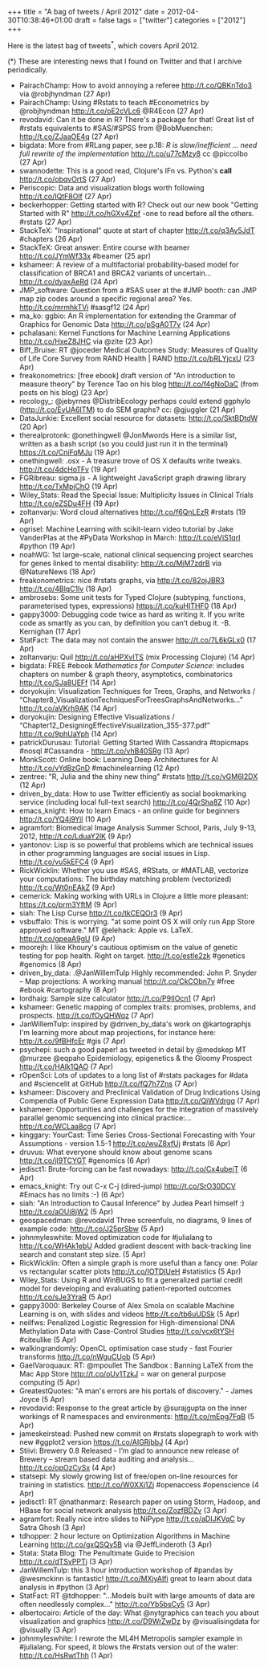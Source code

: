 +++
title = "A bag of tweets / April 2012"
date = 2012-04-30T10:38:46+01:00
draft = false
tags = ["twitter"]
categories = ["2012"]
+++

Here is the latest bag of tweets<sup>\*</sup>, which covers April 2012.

<!--more-->

(\*) These are interesting news that I found on Twitter and that I archive periodically.

- PairachChamp: How to avoid annoying a referee <http://t.co/QBKnTdo3> via @robjhyndman (27 Apr)
- PairachChamp: Using #Rstats to teach #Econometrics by @robjhyndman <http://t.co/oE2cVLc6> @R4Econ (27 Apr)
- revodavid: Can it be done in R? There's a package for that! Great list of #rstats equivalents to #SAS/#SPSS from @BobMuenchen: <http://t.co/ZJaaOE4q> (27 Apr)
- bigdata: More from #RLang paper, see p.18: _R is slow/inefficient ... need full rewrite of the implementation_ <http://t.co/u77cMzy8> cc @piccolbo (27 Apr)
- swannodette: This is a good read, Clojure's IFn vs. Python's **call** <http://t.co/obqvOrtS> (27 Apr)
- Periscopic: Data and visualization blogs worth following <http://t.co/IQtF8Olf> (27 Apr)
- beckerhopper: Getting started with R? Check out our new book "Getting Started with R" <http://t.co/hGXv4Zpf> -one to read before all the others. #rstats (27 Apr)
- StackTeX: "Inspirational" quote at start of chapter <http://t.co/q3Av5JdT> #chapters (26 Apr)
- StackTeX: Great answer: Entire course with beamer <http://t.co/JYmWf33x> #beamer (25 apr)
- kshameer: A review of a multifactorial probability-based model for classification of BRCA1 and BRCA2 variants of uncertain... <http://t.co/dyaxAeRd> (24 Apr)
- JMP_software: Question from a #SAS user at the #JMP booth: can JMP map zip codes around a specific regional area? Yes. <http://t.co/mrmhkTVi> #sasgf12 (24 Apr)
- ma_ko: ggbio: An R implementation for extending the Grammar of Graphics for Genomic Data <http://t.co/pSgA0T7v> (24 Apr)
- pchalasani: Kernel Functions for Machine Learning Applications <http://t.co/HxeZ8JHC> via @zite (23 Apr)
- Biff_Bruise: RT @joceder Medical Outcomes Study: Measures of Quality of Life Core Survey from RAND Health | RAND <http://t.co/bRLYjcxU> (23 Apr)
- freakonometrics: [free ebook] draft version of "An introduction to measure theory" by Terence Tao on his blog <http://t.co/f4gNoDaC> (from posts on his blog) (23 Apr)
- recology\_: @jebyrnes @DistribEcology perhaps could extend ggphylo (<http://t.co/EyUA6ITM>) to do SEM graphs? cc: @gjuggler (21 Apr)
- DataJunkie: Excellent social resource for datasets: <http://t.co/SktBDtdW> (20 Apr)
- therealprotonk: @onethingwell @JonMwords Here is a similar list, written as a bash script (so you could just run it in the terminal) <https://t.co/CniFqMJu> (19 Apr)
- onethingwell: .osx - A treasure trove of OS X defaults write tweaks. <http://t.co/4dcHoTFv> (19 Apr)
- FGRibreau: sigma.js - A lightweight JavaScript graph drawing library <http://t.co/TxMpjChO> (19 Apr)
- Wiley_Stats: Read the Special Issue: Multiplicity Issues in Clinical Trials <http://t.co/eZSDu4FH> (19 Apr)
- zoltanvarju: Word cloud alternatives <http://t.co/f6QnLEzR> #rstats (19 Apr)
- ogrisel: Machine Learning with scikit-learn video tutorial by Jake VanderPlas at the #PyData Workshop in March: <http://t.co/eViS1qrI> #python (19 Apr)
- noahWG: 1st large-scale, national clinical sequencing project searches for genes linked to mental disability: <http://t.co/MjM7zdrB> via @NatureNews (18 Apr)
- freakonometrics: nice #rstats graphs, via <http://t.co/82ojJBR3> <http://t.co/4BlqC1lv> (18 Apr)
- ambrosebs: Some unit tests for Typed Clojure (subtyping, functions, parameterised types, expressions) <https://t.co/kuHITHF0> (18 Apr)
- gappy3000: Debugging code twice as hard as writing it. If you write code as smartly as you can, by definition you can't debug it. -B. Kernighan (17 Apr)
- StatFact: The data may not contain the answer <http://t.co/7L6kGLx0> (17 Apr)
- zoltanvarju: Quil <http://t.co/aHPXvITS> (mix Processing Clojure) (14 Apr)
- bigdata: FREE #ebook _Mathematics for Computer Science_: includes chapters on number & graph theory, asymptotics, combinatorics <http://t.co/SJa8UEFf> (14 Apr)
- doryokujin: Visualization Techniques for Trees, Graphs, and Networks / “Chapter8_VisualizationTechniquesForTreesGraphsAndNetworks…” <http://t.co/aVKrh9AK> (14 Apr)
- doryokujin: Designing Effective Visualizations / “Chapter12_DesigningEffectiveVisualization_355-377.pdf” <http://t.co/9phUaYph> (14 Apr)
- patrickDurusau: Tutorial: Getting Started With Cassandra #topicmaps #nosql #Cassandra - <http://t.co/vhB40SRg> (13 Apr)
- MonkScott: Online book: Learning Deep Architectures for AI <http://t.co/vYdBzGnD> #machinelearning (12 Apr)
- zentree: "R, Julia and the shiny new thing" #rstats <http://t.co/vGM6I2DX> (12 Apr)
- driven_by_data: How to use Twitter efficiently as social bookmarking service (including local full-text search) <http://t.co/4QrSha8Z> (10 Apr)
- emacs_knight: How to learn Emacs - an online guide for beginners <http://t.co/YQ4j9Yil> (10 Apr)
- agramfort: Biomedical Image Analysis Summer School, Paris, July 9-13, 2012, <http://t.co/LduaY2lK> (9 Apr)
- yantonov: Lisp is so powerful that problems which are technical issues in other programming languages are social issues in Lisp. <http://t.co/vu5kEFC4> (9 Apr)
- RickWicklin: Whether you use #SAS, #RStats, or #MATLAB, vectorize your computations: The birthday matching problem (vectorized) <http://t.co/Wt0nEAkZ> (9 Apr)
- cemerick: Making working with URLs in Clojure a little more pleasant: <https://t.co/prm3YftM> (9 Apr)
- siah: The Lisp Curse <http://t.co/tkCEQOr3> (9 Apr)
- vsbuffalo: This is worrying. "at some point OS X will only run App Store approved software." MT @elehack: Apple vs. LaTeX. <http://t.co/gpeaA9gU> (9 Apr)
- moorejh: I like Khoury's cautious optimism on the value of genetic testing for pop health. Right on target. <http://t.co/estle2zk> #genetics #genomics (8 Apr)
- driven_by_data: .@JanWillemTulp Highly recommended: John P. Snyder – Map projections: A working manual <http://t.co/CkCObn7y> #free #ebook #cartography (8 Apr)
- lordhaig: Sample size calculator <http://t.co/P9IIOcn1> (7 Apr)
- kshameer: Genetic mapping of complex traits: promises, problems, and prospects. <http://t.co/fOyQHWqz> (7 Apr)
- JanWillemTulp: inspired by @driven_by_data's work on @kartographjs I'm learning more about map projections, for instance here: <http://t.co/9fBHfcEr> #gis (7 Apr)
- psychepi: such a good paper! as tweeted in detail by @medskep MT @murzee @eqpaho Epidemiology, epigenetics & the Gloomy Prospect <http://t.co/HAlk1QAO> (7 Apr)
- rOpenSci: Lots of updates to a long list of #rstats packages for #data and #sciencelit at GitHub <http://t.co/fQ7h7Zns> (7 Apr)
- kshameer: Discovery and Preclinical Validation of Drug Indications Using Compendia of Public Gene Expression Data <http://t.co/QiWVdrgq> (7 Apr)
- kshameer: Opportunities and challenges for the integration of massively parallel genomic sequencing into clinical practice:... <http://t.co/WCLaa8cg> (7 Apr)
- kinggary: YourCast: Time Series Cross-Sectional Forecasting with Your Assumptions - version 1.5-1 <http://t.co/wuZ8xfUj> #rstats (6 Apr)
- druvus: What everyone should know about genome scans <http://t.co/jI9TCYGT> #genomics (6 Apr)
- jedisct1: Brute-forcing can be fast nowadays: <http://t.co/Cx4ubejT> (6 Apr)
- emacs_knight: Try out C-x C-j (dired-jump) <http://t.co/SrO30DCV> #Emacs has no limits :-) (6 Apr)
- siah: "An Introduction to Causal Inference" by Judea Pearl himself :) <http://t.co/aOUi8jW2> (5 Apr)
- geospacedman: @revodavid Three screenfuls, no diagrams, 9 lines of example code:
  <http://t.co/J25prSbw> (5 Apr)
- johnmyleswhite: Moved optimization code for #julialang to <http://t.co/WHAk1ebU> Added gradient descent with back-tracking line search and constant step size. (5 Apr)
- RickWicklin: Often a simple graph is more useful than a fancy one: Polar vs rectangular scatter plots <http://t.co/IOTDlUeH> #statistics (5 Apr)
- Wiley_Stats: Using R and WinBUGS to fit a generalized partial credit model for developing and evaluating patient-reported outcomes <http://t.co/sJe3YraR> (5 Apr)
- gappy3000: Berkeley Course of Alex Smola on scalable Machine Learning is on, with slides and videos <http://t.co/tb6uUDSk> (5 Apr)
- neilfws: Penalized Logistic Regression for High-dimensional DNA Methylation Data with Case-Control Studies <http://t.co/vcx6tYSH> #citeulike (5 Apr)
- walkingrandomly: OpenCL optimisation case study - fast Fourier transforms <http://t.co/nWguCUob> (5 Apr)
- GaelVaroquaux: RT: @mpoullet The Sandbox : Banning LaTeX from the Mac App Store <http://t.co/oUy1TzkJ> = war on general purpose computing (5 Apr)
- GreatestQuotes: "A man's errors are his portals of discovery." - James Joyce (5 Apr)
- revodavid: Response to the great article by @surajgupta on the inner workings of R namespaces and environments: <http://t.co/mEpg7FqB> (5 Apr)
- jameskeirstead: Pushed new commit on #rstats slopegraph to work with new #ggplot2 version <https://t.co/AIGRjbbJ> (4 Apr)
- Stiivi: Brewery 0.8 Released - I’m glad to announce new release of Brewery – stream based data auditing and analysis... <http://t.co/opOzCySx> (4 Apr)
- statsepi: My slowly growing list of free/open on-line resources for training in statistics. <http://t.co/W0XXj1Zj> #openaccess #openscience (4 Apr)
- jedisct1: RT @nathanmarz: Research paper on using Storm, Hadoop, and HBase for social network analysis <http://t.co/ZozfBDZv> (3 Apr)
- agramfort: Really nice intro slides to NiPype <http://t.co/aDIJKVqC> by Satra Ghosh (3 Apr)
- tdhopper: 2 hour lecture on Optimization Algorithms in Machine Learning <http://t.co/gxQSQy5B> via @JeffLinderoth (3 Apr)
- Stata: Stata Blog: The Penultimate Guide to Precision <http://t.co/dTSvPPTj> (3 Apr)
- JanWillemTulp: this 3 hour introduction workshop of #pandas by @wesmckinn is fantastic! <http://t.co/MXjyAIfi> great to learn about data analysis in #python (3 Apr)
- StatFact: RT @tdhopper: "…Models built with large amounts of data are often needlessly complex…" <http://t.co/Yb5bsCy5> (3 Apr)
- albertocairo: Article of the day: What @nytgraphics can teach you about visualization and graphics <http://t.co/D9WrZwDz> by @visualisingdata for @visually (3 Apr)
- johnmyleswhite: I rewrote the ML4H Metropolis sampler example in #julialang. For speed, it blows the #rstats version out of the water: <http://t.co/HsRwtThh> (1 Apr)
